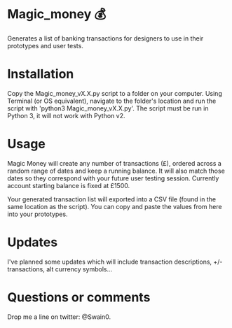 # Magic_money 💰
Generates a list of banking transactions for designers to use in their prototypes and user tests.

# Installation
Copy the Magic_money_vX.X.py script to a folder on your computer. Using Terminal (or OS equivalent), navigate to the folder's location and run the script with 'python3 Magic_money_vX.X.py'. The script must be run in Python 3, it will not work with Python v2.

# Usage
Magic Money will create any number of transactions (£), ordered across a random range of dates and keep a running balance. It will also match those dates so they correspond with your future user testing session. Currently account starting balance is fixed at £1500.

Your generated transaction list will exported into a CSV file (found in the same location as the script). You can copy and paste the values from here into your prototypes.

# Updates
I've planned some updates which will include transaction descriptions, +/- transactions, alt currency symbols...

# Questions or comments
Drop me a line on twitter: @Swain0.
